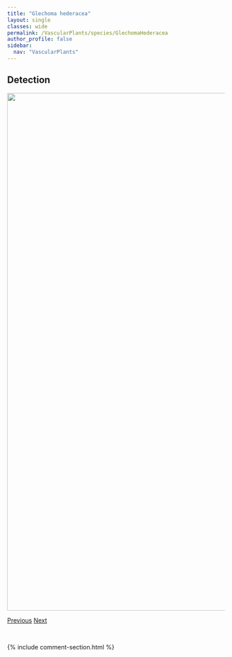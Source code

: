 ```yaml
---
title: "Glechoma hederacea"
layout: single
classes: wide
permalink: /VascularPlants/species/GlechomaHederacea
author_profile: false
sidebar:
  nav: "VascularPlants"
---
```


<h2>Detection</h2>

<a href="https://drive.google.com/uc?export=view&id=1Ez7V5q9R3W8kvp_h4VJjuas7XryINHrI">
<img src="https://drive.google.com/uc?export=view&id=1Ez7V5q9R3W8kvp_h4VJjuas7XryINHrI" height = "1200" width = "800">
</a>


<a href="/DevelopmentWebsite/VascularPlants/species/GeumTriflorum" class="pagination--pager" title="Geum triflorum">Previous</a> <a href="/DevelopmentWebsite/VascularPlants/species/GlyceriaBorealis" class="pagination--pager" title="Glyceria borealis">Next</a>

<p>&nbsp;</p>

{% include comment-section.html %}
